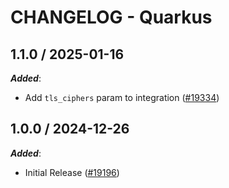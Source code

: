 # CHANGELOG - Quarkus

<!-- towncrier release notes start -->

## 1.1.0 / 2025-01-16

***Added***:

* Add `tls_ciphers` param to integration ([#19334](https://github.com/DataDog/integrations-core/pull/19334))

## 1.0.0 / 2024-12-26

***Added***:

* Initial Release ([#19196](https://github.com/DataDog/integrations-core/pull/19196))
